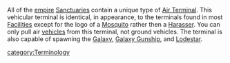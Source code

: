 All of the [empire](empire.md)
[Sanctuaries](Sanctuary.md) contain a unique type of [Air
Terminal](Air_Terminal.md). This vehicular terminal is
identical, in appearance, to the terminals found in most
[Facilities](Facilities.md) except for the logo of a
[Mosquito](Mosquito.md) rather then a
[Harasser](Harasser.md). You can only pull air
[vehicles](vehicle.md) from this terminal, not ground vehicles.
The terminal is also capable of spawning the
[Galaxy](vehicles/Galaxy.md), [Galaxy
Gunship](Galaxy_Gunship.md), and
[Lodestar](Lodestar.md).

[category:Terminology](category:Terminology.md)
